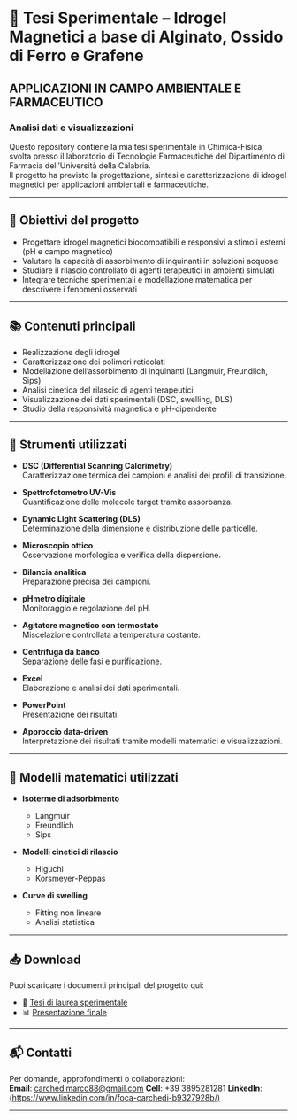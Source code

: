 # 🧪 Tesi Sperimentale – Idrogel Magnetici a base di Alginato, Ossido di Ferro e Grafene  
## APPLICAZIONI IN CAMPO AMBIENTALE E FARMACEUTICO
### Analisi dati e visualizzazioni

Questo repository contiene la mia tesi sperimentale in Chimica-Fisica, svolta presso il laboratorio di Tecnologie Farmaceutiche del Dipartimento di Farmacia dell’Università della Calabria.  
Il progetto ha previsto la progettazione, sintesi e caratterizzazione di idrogel magnetici per applicazioni ambientali e farmaceutiche.

---

## 🎯 Obiettivi del progetto

- Progettare idrogel magnetici biocompatibili e responsivi a stimoli esterni (pH e campo magnetico)  
- Valutare la capacità di assorbimento di inquinanti in soluzioni acquose  
- Studiare il rilascio controllato di agenti terapeutici in ambienti simulati  
- Integrare tecniche sperimentali e modellazione matematica per descrivere i fenomeni osservati  

---

## 📚 Contenuti principali

- Realizzazione degli idrogel  
- Caratterizzazione dei polimeri reticolati  
- Modellazione dell’assorbimento di inquinanti (Langmuir, Freundlich, Sips)  
- Analisi cinetica del rilascio di agenti terapeutici  
- Visualizzazione dei dati sperimentali (DSC, swelling, DLS)  
- Studio della responsività magnetica e pH-dipendente  

---

## 🧪 Strumenti utilizzati

- **DSC (Differential Scanning Calorimetry)**  
  Caratterizzazione termica dei campioni e analisi dei profili di transizione.

- **Spettrofotometro UV-Vis**  
  Quantificazione delle molecole target tramite assorbanza.

- **Dynamic Light Scattering (DLS)**  
  Determinazione della dimensione e distribuzione delle particelle.

- **Microscopio ottico**  
  Osservazione morfologica e verifica della dispersione.

- **Bilancia analitica**  
  Preparazione precisa dei campioni.

- **pHmetro digitale**  
  Monitoraggio e regolazione del pH.

- **Agitatore magnetico con termostato**  
  Miscelazione controllata a temperatura costante.

- **Centrifuga da banco**  
  Separazione delle fasi e purificazione.

- **Excel**  
  Elaborazione e analisi dei dati sperimentali.

- **PowerPoint**  
  Presentazione dei risultati.

- **Approccio data-driven**  
  Interpretazione dei risultati tramite modelli matematici e visualizzazioni.

---

## 📐 Modelli matematici utilizzati

- **Isoterme di adsorbimento**  
  - Langmuir  
  - Freundlich  
  - Sips  

- **Modelli cinetici di rilascio**  
  - Higuchi  
  - Korsmeyer-Peppas  

- **Curve di swelling**  
  - Fitting non lineare  
  - Analisi statistica  

---

## 📥 Download

Puoi scaricare i documenti principali del progetto qui:

- 📄 [Tesi di laurea sperimentale](Tesi%20Sperimentale%20Idrogel%20magnetici%20a%20base%20di%20Alginato%20ed%20Ossido%20pdf.pdf)  
- 📊 [Presentazione finale](Presentazione_Idrogel_Magnetici_Dual_Stimuli_Responsive_Tesi.pdf.pdf)  

---

## 📬 Contatti

Per domande, approfondimenti o collaborazioni:  
**Email**: carchedimarco88@gmail.com
**Cell**: +39 3895281281
**LinkedIn**: [(https://www.linkedin.com/in/foca-carchedi-b9327928b/)](#)

---
